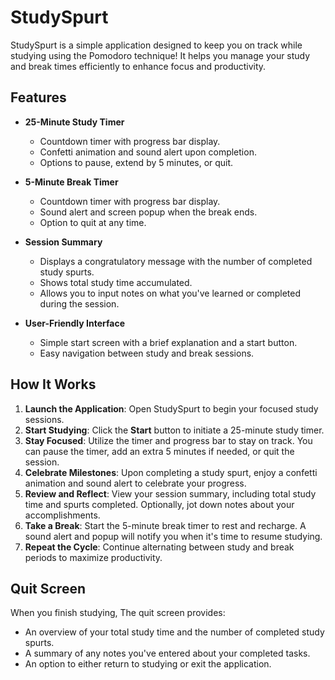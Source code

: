 # StudySpurt

StudySpurt is a simple application designed to keep you on track while studying using the Pomodoro technique! It helps you manage your study and break times efficiently to enhance focus and productivity.

## Features

- **25-Minute Study Timer**
  - Countdown timer with progress bar display.
  - Confetti animation and sound alert upon completion.
  - Options to pause, extend by 5 minutes, or quit.

- **5-Minute Break Timer**
  - Countdown timer with progress bar display.
  - Sound alert and screen popup when the break ends.
  - Option to quit at any time.

- **Session Summary**
  - Displays a congratulatory message with the number of completed study spurts.
  - Shows total study time accumulated.
  - Allows you to input notes on what you've learned or completed during the session.

- **User-Friendly Interface**
  - Simple start screen with a brief explanation and a start button.
  - Easy navigation between study and break sessions.

## How It Works

1. **Launch the Application**: Open StudySpurt to begin your focused study sessions.
2. **Start Studying**: Click the **Start** button to initiate a 25-minute study timer.
3. **Stay Focused**: Utilize the timer and progress bar to stay on track. You can pause the timer, add an extra 5 minutes if needed, or quit the session.
4. **Celebrate Milestones**: Upon completing a study spurt, enjoy a confetti animation and sound alert to celebrate your progress.
5. **Review and Reflect**: View your session summary, including total study time and spurts completed. Optionally, jot down notes about your accomplishments.
6. **Take a Break**: Start the 5-minute break timer to rest and recharge. A sound alert and popup will notify you when it's time to resume studying.
7. **Repeat the Cycle**: Continue alternating between study and break periods to maximize productivity.

## Quit Screen

When you finish studying, The quit screen provides:

- An overview of your total study time and the number of completed study spurts.
- A summary of any notes you've entered about your completed tasks.
- An option to either return to studying or exit the application.
